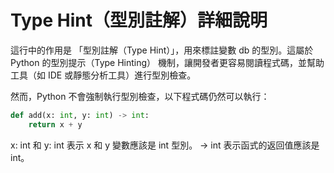 # Type Hint（型別註解）詳細說明

這行中的作用是 「型別註解（Type Hint）」，用來標註變數 db 的型別。這屬於 Python 的型別提示（Type Hinting） 機制，讓開發者更容易閱讀程式碼，並幫助工具（如 IDE 或靜態分析工具）進行型別檢查。

然而，Python 不會強制執行型別檢查，以下程式碼仍然可以執行：

```python
def add(x: int, y: int) -> int:
    return x + y
```

x: int 和 y: int 表示 x 和 y 變數應該是 int 型別。
-> int 表示函式的返回值應該是 int。